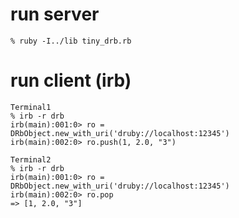 # run server

    % ruby -I../lib tiny_drb.rb
    
# run client (irb)

    Terminal1
    % irb -r drb
    irb(main):001:0> ro = DRbObject.new_with_uri('druby://localhost:12345')
    irb(main):002:0> ro.push(1, 2.0, "3")
    
    Terminal2
    % irb -r drb 
    irb(main):001:0> ro = DRbObject.new_with_uri('druby://localhost:12345')
    irb(main):002:0> ro.pop
    => [1, 2.0, "3"]
